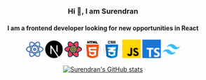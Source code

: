 <div align="center">
  
### Hi 👋, I am Surendran
#### I am a frontend developer looking for new opportunities in React
<img src="/react.png" alt="react" width="40"/>
<img src="/nextjs.png" alt="nextjs" width="40"/>
<img src="/react-query.svg" alt="react query" width="40"/>
<img src="/html.png" alt="html" width="40"/>
<img src="/css.png" alt="css" width="40"/>
<img src="/javascript.png" alt="javascript" width="42"/>
<img src="/typescript.png" alt="typescript" width="42"/>
<img src="/tailwindcss.png" alt="tailwind" width="40"/>
  
  

[![Surendran's GitHub stats](https://github-readme-stats.vercel.app/api?username=surendranj)](https://github.com/anuraghazra/github-readme-stats)

</div>




